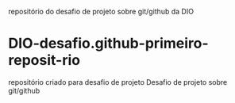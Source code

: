 repositório do desafio de projeto sobre git/github da DIO
# DIO-desafio.github-primeiro-reposit-rio
repositório criado para desafio de projeto
Desafio de projeto sobre git/github
